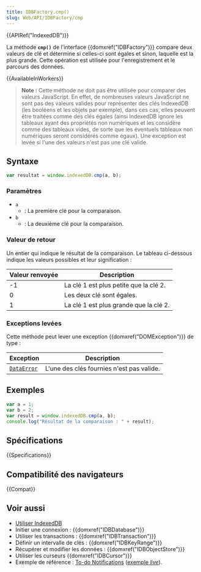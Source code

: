```yaml
---
title: IDBFactory.cmp()
slug: Web/API/IDBFactory/cmp
---
```


{{APIRef("IndexedDB")}}

La méthode **`cmp()`** de l'interface {{domxref("IDBFactory")}} compare deux valeurs de clé et détermine si celles-ci sont égales et sinon, laquelle est la plus grande. Cette opération est utilisée pour l'enregistrement et le parcours des données.

{{AvailableInWorkers}}

> **Note :** Cette méthode ne doit pas être utilisée pour comparer des valeurs JavaScript. En effet, de nombreuses valeurs JavaScript ne sont pas des valeurs valides pour représenter des clés IndexedDB (les booléens et les objets par exemple), dans ces cas, elles peuvent être traitées comme des clés égales (ainsi IndexedDB ignore les tableaux ayant des propriétés non numériques et les considère comme des tableaux vides, de sorte que les éventuels tableaux non numériques seront considérés comme égaux). Une exception est levée si l'une des valeurs n'est pas une clé valide.

## Syntaxe

```js
var resultat = window.indexedDB.cmp(a, b);
```

### Paramètres

- `a`
  - : La première clé pour la comparaison.
- `b`
  - : La deuxième clé pour la comparaison.

### Valeur de retour

Un entier qui indique le résultat de la comparaison. Le tableau ci-dessous indique les valeurs possibles et leur signification :

| Valeur renvoyée | Description                            |
| --------------- | -------------------------------------- |
| -1              | La clé 1 est plus petite que la clé 2. |
| 0               | Les deux clé sont égales.              |
| 1               | La clé 1 est plus grande que la clé 2. |

### Exceptions levées

Cette méthode peut lever une exception {{domxref("DOMException")}} de type :

| Exception                                | Description                               |
| ---------------------------------------- | ----------------------------------------- |
| [`DataError`](/fr/docs/Web/API/DOMError) | L'une des clés fournies n'est pas valide. |

## Exemples

```js
var a = 1;
var b = 2;
var result = window.indexedDB.cmp(a, b);
console.log("Résultat de la comparaison : " + result);
```

## Spécifications

{{Specifications}}

## Compatibilité des navigateurs

{{Compat}}

## Voir aussi

- [Utiliser IndexedDB](/fr/docs/Web/API/API_IndexedDB/Using_IndexedDB)
- Initier une connexion : {{domxref("IDBDatabase")}}
- Utiliser les transactions : {{domxref("IDBTransaction")}}
- Définir un intervalle de clés : {{domxref("IDBKeyRange")}}
- Récupérer et modifier les données : {{domxref("IDBObjectStore")}}
- Utiliser les curseurs {{domxref("IDBCursor")}}
- Exemple de référence : [To-do Notifications](https://github.com/mdn/dom-examples/tree/main/to-do-notifications) ([exemple _live_](https://mdn.github.io/dom-examples/to-do-notifications/)).
